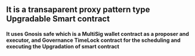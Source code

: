 ## It is a transaparent proxy pattern type Upgradable Smart contract

#### It uses Gnosis safe which is a MultiSig wallet contract as a proposer and executor, and Governance TimeLock contract for the scheduling and executing the Upgradation of smart contract
